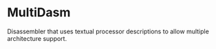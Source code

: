 MultiDasm
=========

Disassembler that uses textual processor descriptions to allow multiple architecture support.